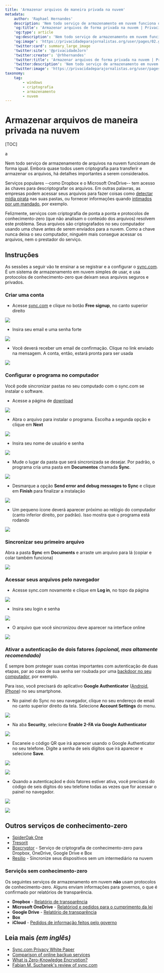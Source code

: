 ```yaml
---
title: 'Armazenar arquivos de maneira privada na nuvem'
metadata:
    author: 'Raphael Hernandes'
    description: 'Nem todo serviço de armazenamento em nuvem funciona da mesma forma. Aprenda a usar o Sync.com para manter seus arquivos seguros e privados'
    'og:title': 'Armazenar arquivos de forma privada na nuvem | Privacidade para Jornalistas'
    'og:type': article
    'og:description': 'Nem todo serviço de armazenamento em nuvem funciona da mesma forma. Aprenda a usar o Sync.com para manter seus arquivos seguros e privados'
    'og:image': 'https://privacidadeparajornalistas.org/user/pages/02.guias/09.armazene-arquivos-forma-privada-nuvem/sync_main_page.PNG'
    'twitter:card': summary_large_image
    'twitter:site': '@privacidadeJorn'
    'twitter:creator': '@rhhernandes'
    'twitter:title': 'Armazenar arquivos de forma privada na nuvem | Privacidade para Jornalistas'
    'twitter:description': 'Nem todo serviço de armazenamento em nuvem funciona da mesma forma. Aprenda a usar o Sync.com para manter seus arquivos seguros e privados'
    'twitter:image': 'https://privacidadeparajornalistas.org/user/pages/02.guias/09.armazene-arquivos-forma-privada-nuvem/sync_main_page.PNG'
taxonomy:
    tag:
        - windows
        - criptografia
        - armazenamento
        - nuvem
---
```


# Armazenar arquivos de maneira privada na nuvem

[TOC]

a

Nem todo serviço de armazenamento de arquivos na nuvem funcionam de forma igual. Embora quase todos usem criptografia para transferir e armazenar os arquivos, há detalhes importantes a serem considerados.

Serviços populares --como Dropbox e o Microsoft OneDrive-- tem acesso às chaves para descriptografar os arquivos. Em outras palavras, as empresas podem acessar seus arquivos para fazer coisas como [detectar mídia pirata](http://www.wired.co.uk/article/dropbox-dmca-position?target=_blank) nas suas pastas, ou fornecer informações quando [intimados por um mandado](#servicos-sem-conhecimento-zero), por exemplo.

Felizmente, serviços com criptografia de ponta a ponta e protocolos de conhecimento-zero (que não analisam o conteúdo dos arquivos) resolvem este problema. Seus arquivos são criptografados no seu computador usando uma chave antes de serem enviados para a nuvem. Como a chave nunca deixa o seu computador, ninguém mais consegue acessar os arquivos, nem o prestador do serviço.

## Instruções

As sessões a seguir vão te ensinar a se registrar e a configurar o [sync.com](https://www.sync.com/?target=_blank). É um sistema de armazenamento em nuvem simples de usar, e usa protocolos de conhecimento-zero que deixam seus arquivos seguros e privados.

### Criar uma conta

* Acesse [sync.com](https://www.sync.com/?target=_blank) e clique no botão **Free signup**, no canto superior direito

![](sync_main_page.PNG?lightbox=1024&cropResize=800,800)

* Insira seu email e uma senha forte

![](registering_an_account.PNG?lightbox&cropResize=800,800)

* Você deverá receber um email de confirmação. Clique no link enviado na mensagem. A conta, então, estará pronta para ser usada

![](registration_complete.PNG?lightbox&cropResize=800,800)

### Configurar o programa no computador

Você pode sincronizar pastas no seu computado com o sync.com se instalar o software.

* Acesse a página de [download](https://www.sync.com/install/?target=_blank)

![](downloading_client_1.PNG?lightbox&cropResize=800,800)

* Abra o arquivo para instalar o programa. Escolha a segunda opção e clique em **Next**

![](logging_into_the_client_1.PNG?lightbox&cropResize=800,800)

* Insira seu nome de usuário e senha

![](logging_into_the_client_2.PNG?lightbox&cropResize=800,800)

* Mude o lugar da pasta que será sincronizada se desejar. Por padrão, o programa cria uma pasta em **Documentos** chamada **Sync**.

![](configuring_client_1.PNG?lightbox&cropResize=800,800)

* Desmarque a opção **Send error and debug messages to Sync** e clique em **Finish** para finalizar a instalação

![](configuring_client_2.PNG?lightbox&cropResize=800,800)

* Um pequeno ícone deverá aparecer próximo ao relógio do computador (canto inferior direito, por padrão). Isso mostra que o programa está rodando

![](syncing_a_file_1.PNG?lightbox&cropResize=800,800)

### Sincronizar seu primeiro arquivo

Abra a pasta **Sync** em **Documents** e arraste um arquivo para lá (copiar e colar também funciona)

![](syncing_a_file_2.PNG?lightbox&cropResize=800,800)

### Acessar seus arquivos pelo navegador

* Acesse sync.com novamente e clique em **Log in**, no topo da página

![](sync_main_page.PNG?lightbox&cropResize=800,800)

* Insira seu login e senha

![](web_ui_1.PNG?lightbox&cropResize=800,800)

* O arquivo que você sincronizou deve aparecer na interface online

![](web_ui_2.PNG?lightbox&cropResize=800,800)

### Ativar a autenticação de dois fatores _(opcional, mas altamente recomendado)_

É sempre bom proteger suas contas importantes com autenticação de duas etapas, par ao caso de sua senha ser roubada por uma [backdoor no seu computador](../protect-your-pc-from-backdoors-windows), por exemplo.

Para isso, você precisará do aplicativo **Google Authenticator** ([Android](https://play.google.com/store/apps/details?id=com.google.android.apps.authenticator2?target=_blank), [iPhone](https://itunes.apple.com/us/app/google-authenticator/id388497605?target=_blank)) no seu smartphone.

* No painel do Sync no seu navegador, clique no seu endereço de email no canto superior direito da tela. Selecione **Account Settings** do menu.

![](configure_2fa_1.PNG?lightbox&cropResize=800,800)

* Na aba **Security**, selecione **Enable 2-FA via Google Authenticator**

![](configure_2fa_2.PNG?lightbox&cropResize=800,800)

* Escaneie o código QR que irá aparecer usando o Google Authenticator no seu telefone. Digite a senha de seis dígitos que irá aparecer e selecione **Save**.

![](configure_2fa_3.PNG?lightbox&cropResize=800,800)

![](logging_in_with_2fa_1.PNG?lightbox&cropResize=800,800)

* Quando a autenticaçãod e dois fatores estiver ativa, você precisará do código de seis dígitos do seu telefone todas as vezes que for acessar o painel no navegador.

![](web_ui_1.PNG?lightbox&cropResize=800,800)

![](logging_in_with_2fa_2.PNG?lightbox&cropResize=800,800)

## Outros serviços de conhecimento-zero

* [SpiderOak One](https://spideroak.com/solutions/spideroak-one?target=_blank)
* [Tresorit](https://tresorit.com/?target=_blank)
* [Boxcryptor](https://www.boxcryptor.com/en?target=_blank) - Serviço de criptografia de conhecimento-zero para Dropbox, OneDrive, Google Drive e Box
* [Resilio](https://www.getsync.com/?target=_blank) - Sincronize seus dispositivos sem um intermediário na nuvem

### Serviçõs sem conhecimento-zero

Os seguintes serviços de armazenamento em nuvem **não** usam protocolos de conhecimento-zero. Alguns enviam informações para governos, o que é confirmado por relatórios de transparência.

* **Dropbox** - [Relatório de transparência](https://www.dropbox.com/transparency?target=_blank)
* **Microsoft OneDrive** - [Relatóriod e pedidos para o cumprimento da lei](https://www.microsoft.com/about/csr/transparencyhub/lerr/?target=_blank)
* **Google Drive** - [Relatório de transparência](https://www.google.com/transparencyreport/userdatarequests/AU/?target=_blank)
* **Box**
* **iCloud** - [Pedidos de informação feitos pelo governo](https://www.apple.com/au/privacy/government-information-requests/?target=_blank)

## Leia mais _(em inglês)_

* [Sync.com Privacy White Paper](https://www.sync.com/pdf/sync-privacy.pdf) 
* [Comparison of online backup services](https://en.wikipedia.org/wiki/Comparison_of_online_backup_services?target=_blank)
* [What is Zero-Knowledge Encryption?](https://tresorit.com/blog/zero-knowledge-encryption/)
* [Fabian M. Suchanek's review of sync.com](https://suchanek.name/texts/reviews/tresorit.html#sync)